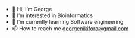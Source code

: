 - 👋 Hi, I’m George 
- 👀 I’m interested in Bioinformatics
- 🌱 I’m currently learning Software engineering 
- 📫 How to reach me georgenikifora@gmail.com

<!---
Nikindo/Nikindo is a ✨ special ✨ repository because its `README.md` (this file) appears on your GitHub profile.
You can click the Preview link to take a look at your changes.
--->
